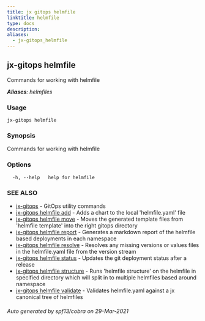 ```yaml
---
title: jx gitops helmfile
linktitle: helmfile
type: docs
description: 
aliases:
  - jx-gitops_helmfile
---
```


## jx-gitops helmfile

Commands for working with helmfile

***Aliases**: helmfiles*

### Usage

```
jx-gitops helmfile
```

### Synopsis

Commands for working with helmfile

### Options

```
  -h, --help   help for helmfile
```

### SEE ALSO

* [jx-gitops](..)	 - GitOps utility commands
* [jx-gitops helmfile add](jx-gitops_helmfile_add)	 - Adds a chart to the local 'helmfile.yaml' file
* [jx-gitops helmfile move](jx-gitops_helmfile_move)	 - Moves the generated template files from 'helmfile template' into the right gitops directory
* [jx-gitops helmfile report](jx-gitops_helmfile_report)	 - Generates a markdown report of the helmfile based deployments in each namespace
* [jx-gitops helmfile resolve](jx-gitops_helmfile_resolve)	 - Resolves any missing versions or values files in the helmfile.yaml file from the version stream
* [jx-gitops helmfile status](jx-gitops_helmfile_status)	 - Updates the git deployment status after a release
* [jx-gitops helmfile structure](jx-gitops_helmfile_structure)	 - Runs 'helmfile structure' on the helmfile in specified directory which will split in to multiple helmfiles based around namespace
* [jx-gitops helmfile validate](jx-gitops_helmfile_validate)	 - Validates helmfile.yaml against a jx canonical tree of helmfiles

###### Auto generated by spf13/cobra on 29-Mar-2021
